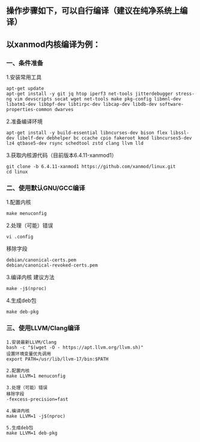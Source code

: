 ## 操作步骤如下，可以自行编译（建议在纯净系统上编译）

## 以xanmod内核编译为例：

### 一、条件准备

1.安装常用工具
```
apt-get update
apt-get install -y git jq htop iperf3 net-tools jitterdebugger stress-ng vim devscripts socat wget net-tools make pkg-config libmnl-dev libatm1-dev libbpf-dev libtirpc-dev libcap-dev libdb-dev software-properties-common dwarves
```

2.准备编译环境
```
apt-get install -y build-essential libncurses-dev bison flex libssl-dev libelf-dev debhelper bc ccache cpio fakeroot kmod libncurses5-dev lz4 qtbase5-dev rsync schedtool zstd clang llvm lld
```

3.获取内核源代码（目前版本6.4.11-xanmod1）
```
git clone -b 6.4.11-xanmod1 https://github.com/xanmod/linux.git
cd linux
```

### 二、使用默认GNU/GCC编译

1.配置内核
```
make menuconfig
```

2.处理（可能）错误
```
vi .config
```
移除字段
```
debian/canonical-certs.pem
debian/canonical-revoked-certs.pem
```

3.编译内核
建议方法
```
make -j$(nproc)
```

4.生成deb包
```
make deb-pkg
```

### 三、使用LLVM/Clang编译
```
1.安装最新LLVM/Clang
bash -c "$(wget -O - https://apt.llvm.org/llvm.sh)"
设置环境变量优先调用
export PATH=/usr/lib/llvm-17/bin:$PATH

2.配置内核
make LLVM=1 menuconfig

3.处理（可能）错误
移除字段
-fexcess-precision=fast

4.编译内核
make LLVM=1 -j$(nproc)

5.生成deb包
make LLVM=1 deb-pkg
```
